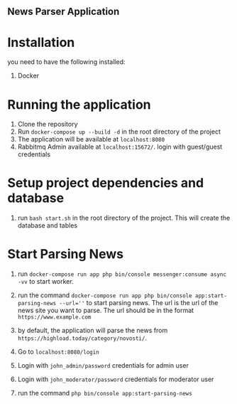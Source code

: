 ## News Parser Application

# Installation
you need to have the following installed:
1. Docker

# Running the application
1. Clone the repository
2. Run `docker-compose up --build -d` in the root directory of the project
3. The application will be available at `localhost:8080`
4. Rabbitmq Admin available at `localhost:15672/`. login with guest/guest credentials

# Setup project dependencies and database
1. run `bash start.sh` in the root directory of the project. This will create the database and tables

# Start Parsing News
1. run `docker-compose run app php bin/console messenger:consume async -vv` to start worker.
2. run the command `docker-compose run app php bin/console app:start-parsing-news --url=''` to start parsing news. The url is the url of the news site you want to parse. The url should be in the format `https://www.example.com`
3. by default, the application will parse the news from `https://highload.today/category/novosti/`.


1. Go to `localhost:8080/login`
2. Login with `john_admin/password` credentials for admin user
3. Login with `john_moderator/password` credentials for moderator user
4. run the command `php bin/console app:start-parsing-news`